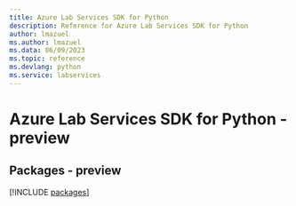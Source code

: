 ```yaml
---
title: Azure Lab Services SDK for Python
description: Reference for Azure Lab Services SDK for Python
author: lmazuel
ms.author: lmazuel
ms.data: 06/09/2023
ms.topic: reference
ms.devlang: python
ms.service: labservices
---
```

# Azure Lab Services SDK for Python - preview
## Packages - preview
[!INCLUDE [packages](lab-services-index.md)]